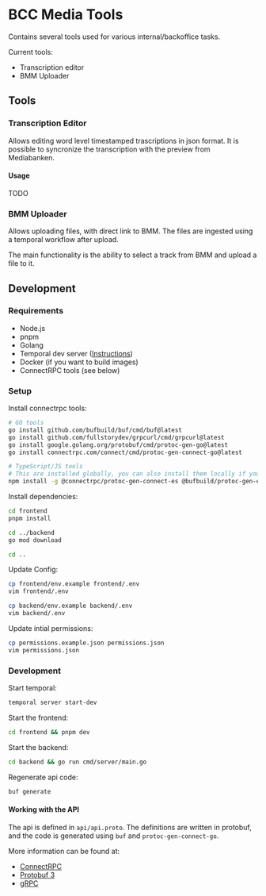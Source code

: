 # BCC Media Tools

Contains several tools used for various internal/backoffice tasks.

Current tools:

- Transcription editor
- BMM Uploader

## Tools

### Transcription Editor

Allows editing word level timestamped trascriptions in json format.
It is possible to syncronize the transcription with the preview from Mediabanken.

#### Usage

TODO

### BMM Uploader

Allows uploading files, with direct link to BMM.
The files are ingested using a temporal workflow after upload.

The main functionality is the ability to select a track from BMM and upload a file to it.

## Development

### Requirements

- Node.js
- pnpm
- Golang
- Temporal dev server ([Instructions](https://learn.temporal.io/getting_started/go/dev_environment/#set-up-a-local-temporal-service-for-development-with-temporal-cli))
- Docker (if you want to build images)
- ConnectRPC tools (see below)

### Setup

Install connectrpc tools:

```bash
# GO tools
go install github.com/bufbuild/buf/cmd/buf@latest
go install github.com/fullstorydev/grpcurl/cmd/grpcurl@latest
go install google.golang.org/protobuf/cmd/protoc-gen-go@latest
go install connectrpc.com/connect/cmd/protoc-gen-connect-go@latest

# TypeScript/JS tools
# This are installed globally, you can also install them locally if you want to mess around
npm install -g @connectrpc/protoc-gen-connect-es @bufbuild/protoc-gen-es
```

Install dependencies:

```bash
cd frontend
pnpm install

cd ../backend
go mod download

cd ..
```

Update Config:

```bash
cp frontend/env.example frontend/.env
vim frontend/.env

cp backend/env.example backend/.env
vim backend/.env
```

Update intial permissions:

```bash
cp permissions.example.json permissions.json
vim permissions.json
```

### Development

Start temporal:

```bash
temporal server start-dev
```

Start the frontend:

```bash
cd frontend && pnpm dev
```

Start the backend:

```bash
cd backend && go run cmd/server/main.go
```

Regenerate api code:

```bash
buf generate
```

#### Working with the API

The api is defined in `api/api.proto`.
The definitions are written in protobuf, and the code is generated using `buf` and `protoc-gen-connect-go`.

More information can be found at:

- [ConnectRPC](https://connectrpc.com/)
- [Protobuf 3](https://protobuf.dev/programming-guides/proto3/)
- [gRPC](https://grpc.io/docs/languages/go/basics/)
